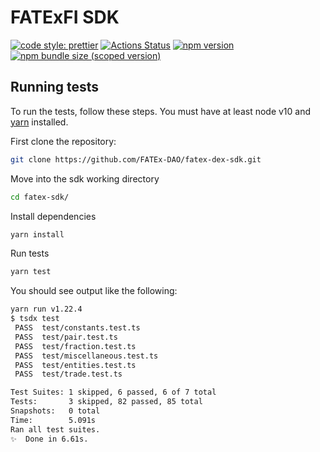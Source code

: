 # FATExFI SDK

[![code style: prettier](https://img.shields.io/badge/code_style-prettier-ff69b4.svg?style=flat-square)](https://github.com/prettier/prettier)
[![Actions Status](https://github.com/FATEx-DAO/fatex-dex-sdk/workflows/CI/badge.svg)](https://github.com/FATEx-DAO/fatex-dex-sdk)
[![npm version](https://img.shields.io/npm/v/@fatex-dao/sdk/latest.svg)](https://www.npmjs.com/package/@fatex-dao/sdk/v/latest)
[![npm bundle size (scoped version)](https://img.shields.io/bundlephobia/minzip/@fatex-dao/sdk/latest.svg)](https://bundlephobia.com/result?p=@fatex-dao/sdk@latest)

## Running tests

To run the tests, follow these steps. You must have at least node v10 and [yarn](https://yarnpkg.com/) installed.

First clone the repository:

```sh
git clone https://github.com/FATEx-DAO/fatex-dex-sdk.git
```

Move into the sdk working directory

```sh
cd fatex-sdk/
```

Install dependencies

```sh
yarn install
```

Run tests

```sh
yarn test
```

You should see output like the following:

```sh
yarn run v1.22.4
$ tsdx test
 PASS  test/constants.test.ts
 PASS  test/pair.test.ts
 PASS  test/fraction.test.ts
 PASS  test/miscellaneous.test.ts
 PASS  test/entities.test.ts
 PASS  test/trade.test.ts

Test Suites: 1 skipped, 6 passed, 6 of 7 total
Tests:       3 skipped, 82 passed, 85 total
Snapshots:   0 total
Time:        5.091s
Ran all test suites.
✨  Done in 6.61s.
```
